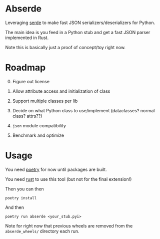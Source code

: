 # Abserde

Leveraging [serde](https://serde.rs/) to make fast JSON serializers/deserializers for Python.

The main idea is you feed in a Python stub and get a fast JSON parser implemented in Rust.

Note this is basically just a proof of concept/toy right now.


# Roadmap

0. Figure out license

1. Allow attribute access and initialization of class

2. Support multiple classes per lib

3. Decide on what Python class to use/implement (dataclasses? normal class? attrs??)

4. `json` module compatibility

5. Benchmark and optimize


# Usage

You need [poetry](https://github.com/sdispater/poetry#installation) for now until packages are built.

You need [rust](https://rustup.rs/) to use this tool (but not for the final extension!)

Then you can then
```
poetry install
```

And then

```
poetry run abserde <your_stub.pyi>
```

Note for right now that previous wheels are removed from the `abserde_wheels/` directory each run.